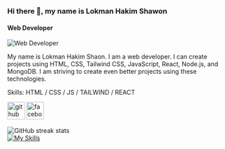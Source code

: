### Hi there 👋, my name is Lokman Hakim Shawon
#### Web Developer
![Web Developer](https://i.ibb.co/0tjtsKr/2.png)

My name is Lokman Hakim Shaon. I am a web developer. I can create projects using HTML, CSS, Tailwind CSS, JavaScript, React, Node.js, and MongoDB. I am striving to create even better projects using these technologies.

Skills: HTML / CSS / JS / TAILWIND / REACT 



[<img src='https://cdn.jsdelivr.net/npm/simple-icons@3.0.1/icons/github.svg' alt='github' height='40'>](https://github.com/Lokman )  [<img src='https://cdn.jsdelivr.net/npm/simple-icons@3.0.1/icons/facebook.svg' alt='facebook' height='40'>](https://www.facebook.com/https://www.youtube.com/redirect?event=channel_header&redir_token=QUFFLUhqa1FQbWo3RG1BNF9XcnlQSGJyNVh0RXlKTUt4UXxBQ3Jtc0tsbjBuWmlkektwakRTc2FMQncwVi1RWmlHSGwtSDZaeEtkY0tVVVNYVGVaTVlVUHlPMFl3TXR3SkpmNUQ4cGt6UVNENVNodkd0c01GRThvVG9QMGF2a2ZYZ2tZeHBMRXF1YUp1UFVJQXk1Q0ZocnNhTQ&q=https%3A%2F%2Fwww.facebook.com%2Fprofile.php%3Fid%3D100064681125426)  

![GitHub streak stats](https://streak-stats.demolab.com/?user=Lokman )  
[![My Skills](https://skillicons.dev/icons?i=js,html,css,wasm)](https://skillicons.dev)
